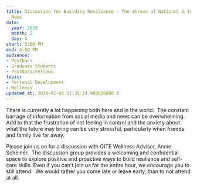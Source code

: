 ```yaml
---
title: Discussion for Building Resilience - The Stress of National & International
  News
date:
  year: 2020
  month: 2
  day: 4
start: 3:00 PM
end: 4:00 PM
audience:
- Postbacs
- Graduate Students
- Postdocs/Fellows
topic:
- Personal Development
- Wellness
updated_at: 2020-02-03 21:35:24.000000000 Z
---
```

There is currently a lot happening both here and in the world.  The
constant barrage of information from social media and news can be
overwhelming.  Add to that the frustration of not feeling in control and
the anxiety about what the future may bring can be very stressful,
particularly when friends and family live far away.  

Please join us on for a discussion with OITE Wellness Advisor, Annie
Scheiner.  The discussion group provides a welcoming and confidential
space to explore positive and proactive ways to build resilience and
self-care skills. Even if you can\'t join us for the entire hour, we
encourage you to still attend.  We would rather you come late or leave
early, than to not attend at all.   

 
